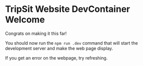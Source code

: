 # TripSit Website DevContainer Welcome

Congrats on making it this far!

You should now run the `npm run .dev` command that will start the development server and make the web page display.

If you get an error on the webpage, try refreshing.
